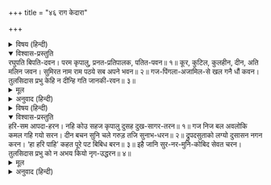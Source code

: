 +++
title = "४६ राग केदारा"

+++


<details><summary>विषय (हिन्दी)</summary>

(२१२)
</details>

<details open><summary>विश्वास-प्रस्तुति</summary>
रघुपति बिपति-दवन।  
परम कृपालु, प्रनत-प्रतिपालक, पतित-पवन॥ १॥  
कूर, कुटिल, कुलहीन, दीन, अति मलिन जवन।  
सुमिरत नाम राम पठये सब अपने भवन॥ २॥  
गज-पिंगला-अजामिल-से खल गनै धौं कवन।  
तुलसिदास प्रभु केहि न दीन्हि गति जानकी-रवन॥ ३॥
</details>

<details><summary>मूल</summary>

रघुपति बिपति-दवन।  
परम कृपालु, प्रनत-प्रतिपालक, पतित-पवन॥ १॥  
कूर, कुटिल, कुलहीन, दीन, अति मलिन जवन।  
सुमिरत नाम राम पठये सब अपने भवन॥ २॥  
गज-पिंगला-अजामिल-से खल गनै धौं कवन।  
तुलसिदास प्रभु केहि न दीन्हि गति जानकी-रवन॥ ३॥
</details>

<details><summary>अनुवाद (हिन्दी)</summary>

भावार्थ—श्रीरघुनाथजी विपत्तियोंको दूर करनेवाले हैं। आप बड़े ही कृपालु, शरणागतोंके प्रतिपालक और पापियोंको पवित्र करनेवाले हैं॥ १॥ निर्दयी, दुष्ट, नीच जाति, गरीब और बड़े ही मलिन म्लेच्छतकको राम-नामका स्मरण करते ही आपने अपने परमधामको भेज दिया॥ २॥ गजेन्द्र, पिंगला वेश्या, अजामिल आदि (विषयोंमें मतवाले) दुष्टोंको कौन गिने (न जाने इनके समान कितने पापियोंको अपना धाम दे दिया) हे तुलसीदास! बात तो यह है कि जानकीनाथ प्रभु रामचन्द्रजीने किस-किसको मुक्त नहीं कर दिया (जिसने शरण ली, उसीको मुक्ति दे दी, फिर मुझे क्यों न देंगे?)॥ ३॥
</details>

<details><summary>विषय (हिन्दी)</summary>

(२१३)
</details>

<details open><summary>विश्वास-प्रस्तुति</summary>
हरि-सम आपदा-हरन।  
नहि कोउ सहज कृपालु दुसह दुख-सागर-तरन॥ १॥  
गज निज बल अवलोकि कमल गहि गयो सरन।  
दीन बचन सुनि चले गरुड़ तजि सुनाभ-धरन॥ २॥  
द्रुपदसुताको लग्यो दुसासन नगन करन।  
‘हा हरि पाहि’ कहत पूरे पट बिबिध बरन॥ ३॥  
इहै जानि सुर-नर-मुनि-कोबिद सेवत चरन।  
तुलसिदास प्रभु को न अभय कियो नृग-उद्धरन॥ ४॥
</details>

<details><summary>मूल</summary>

हरि-सम आपदा-हरन।  
नहि कोउ सहज कृपालु दुसह दुख-सागर-तरन॥ १॥  
गज निज बल अवलोकि कमल गहि गयो सरन।  
दीन बचन सुनि चले गरुड़ तजि सुनाभ-धरन॥ २॥  
द्रुपदसुताको लग्यो दुसासन नगन करन।  
‘हा हरि पाहि’ कहत पूरे पट बिबिध बरन॥ ३॥  
इहै जानि सुर-नर-मुनि-कोबिद सेवत चरन।  
तुलसिदास प्रभु को न अभय कियो नृग-उद्धरन॥ ४॥
</details>

<details><summary>अनुवाद (हिन्दी)</summary>

भावार्थ—भगवान् श्रीहरिके समान विपत्तियोंका हरनेवाला, सहज ही कृपा करनेवाला और दु:सह दु:खरूपी समुद्रसे तारनेवाला दूसरा कोई नहीं है॥ १॥ जब गजराज अपना बल (क्षीण हुआ) देखकर (भेंटके लिये) कमलका फूल ले आपकी शरणमें गया तब उसके दीन वचन सुनकर सुदर्शनचक्र ले आप गरुड़को वहीं छोड़ तुरंत ही (पैदल दौड़ते हुए) चले आये॥ २॥ जब (भरी सभामें) दुष्ट दु:शासन द्रौपदीका वस्त्र उतारने लगा, तब केवल उसके इतना कहनेपर ही कि ‘हाय! भगवन्, मेरी रक्षा कीजिये’ आपने विविध रंगोंकी साड़ियोंका ढेर लगा दिया॥ ३॥ (आपकी इसी दीनवत्सलताको) जानकर देवता, मनुष्य, मुनि और विद्वान् आपके चरणोंकी सेवा करते हैं। राजा नृगका उद्धार करनेवाले भगवान् ने किसको अभय नहीं किया? (जो उनकी शरणमें गया, उसीको अभय कर दिया)॥ ४॥
</details>
